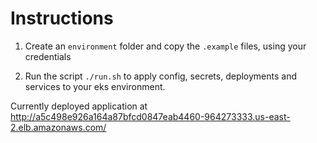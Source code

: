 # Instructions

1. Create an `environment` folder and copy the `.example` files, using your credentials

2. Run the script `./run.sh` to apply config, secrets, deployments and services to your eks environment.

Currently deployed application at http://a5c498e926a164a87bfcd0847eab4460-964273333.us-east-2.elb.amazonaws.com/
